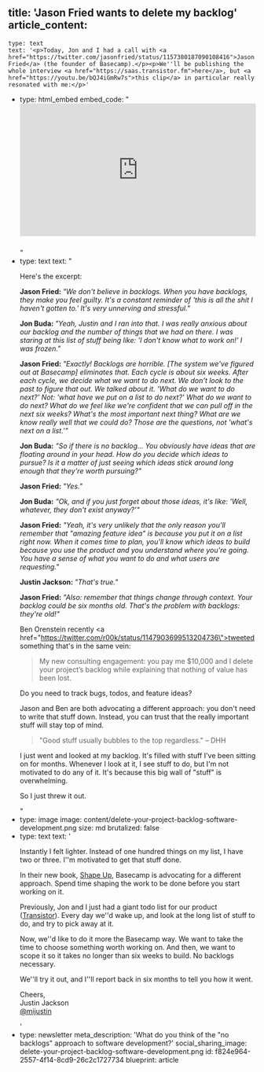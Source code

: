 title: 'Jason Fried wants to delete my backlog'
article_content:
  -
    type: text
    text: '<p>Today, Jon and I had a call with <a href="https://twitter.com/jasonfried/status/1157380187090108416">Jason Fried</a> (the founder of Basecamp).</p><p>We''ll be publishing the whole interview <a href="https://saas.transistor.fm">here</a>, but <a href="https://youtu.be/bQJ4iGmRw7s">this clip</a> in particular really resonated with me:</p>'
  -
    type: html_embed
    embed_code: "<style>.embed-container { position: relative; padding-bottom: 56.25%; margin-bottom:25px; height: 0; overflow: hidden; max-width: 100%; -webkit-filter: grayscale(100%); filter: grayscale(100%); } .embed-container iframe, .embed-container object, .embed-container embed { position: absolute; top: 0; left: 0; width: 100%; height: 100%; }</style><div class='embed-container'><iframe src='https://www.youtube.com/embed//bQJ4iGmRw7s?rel=0' frameborder='0' allowfullscreen></iframe></div>"
  -
    type: text
    text: "<p>Here's the excerpt:</p><p><strong>Jason Fried: </strong><em>\"We don't believe in backlogs. When you have backlogs, they make you feel guilty. It's a constant reminder of 'this is all the shit I haven't gotten to.' It's very unnerving and stressful.\"</em></p><p><strong>Jon Buda: </strong><em>\"Yeah, Justin and I ran into that. I was really anxious about our backlog and the number of things that we had on there. I was staring at this list of stuff being like: 'I don't know what to work on!' I was frozen.\"</em></p><p><strong>Jason Fried: </strong><em>\"Exactly! Backlogs are horrible. [The system we've figured out at Basecamp] eliminates that. Each cycle is about six weeks. After each cycle, we decide what we want to do next. We don't look to the past to figure that out. We talked about it. 'What do we want to do next?' Not: 'what have we put on a list to do next?' What do we want to do next? What do we feel like we're confident that we can pull off in the next six weeks? What's the most important next thing? What are we know really well that we could do? Those are the questions, not 'what's next on a list.'\"</em></p><p><strong>Jon Buda:</strong> <em>\"So if there is no backlog... You obviously have ideas that are floating around in your head. How do you decide which ideas to pursue? Is it a matter of just seeing which ideas stick around long enough that they're worth pursuing?\"</em></p><p><strong>Jason Fried: </strong><em>\"Yes.\"</em></p><p><strong>Jon Buda:</strong> <em>\"Ok, and if you just forget about those ideas, it's like: 'Well, whatever, they don't exist anyway?'\"</em></p><p><strong>Jason Fried:</strong> <em>\"Yeah, it's very unlikely that the only reason you'll remember that \"amazing feature idea\" is because you put it on a list right now. When it comes time to plan, you'll know which ideas to build because you use the product and you understand where you're going. You have a sense of what you want to do and what users are requesting.\"</em></p><p><strong>Justin Jackson: </strong><em>\"That's true.\"</em></p><p><strong>Jason Fried:</strong> <em>\"Also: remember that things change through context. Your backlog could be six months old. That's the problem with backlogs: they're old!\"</em></p><p>Ben Orenstein recently <a href=\"https://twitter.com/r00k/status/1147903699513204736\">tweeted</a> something that's in the same vein:</p><blockquote><p>My new consulting engagement: you pay me $10,000 and I delete your project’s backlog while explaining that nothing of value has been lost.</p></blockquote><p>Do you need to track bugs, todos, and feature ideas?</p><p>Jason and Ben are both advocating a different approach: you don't need to write that stuff down. Instead, you can trust that the really important stuff will stay top of mind.</p><blockquote><p>\"Good stuff usually bubbles to the top regardless.\" – DHH</p></blockquote><p>I just went and looked at my backlog. It's filled with stuff I've been sitting on for months. Whenever I look at it, I see stuff to do, but I'm not motivated to do any of it. It's because this big wall of \"stuff\" is overwhelming.</p><p>So I just threw it out.</p>"
  -
    type: image
    image: content/delete-your-project-backlog-software-development.png
    size: md
    brutalized: false
  -
    type: text
    text: '<p>Instantly I felt lighter. Instead of one hundred things on my list, I have two or three. I''m motivated to get that stuff done.</p><p>In their new book, <a href="https://basecamp.com/shapeup">Shape Up</a>, Basecamp is advocating for a different approach. Spend time shaping the work to be done before you start working on it.&nbsp;</p><p>Previously, Jon and I just had a giant todo list for our product (<a href="https://transistor.fm/?via=justin">Transistor</a>). Every day we''d wake up, and look at the long list of stuff to do, and try to pick away at it.</p><p>Now, we''d like to do it more the Basecamp way. We want to take the time to choose something worth working on. And then, we want to scope it so it takes no longer than six weeks to build. No backlogs necessary.</p><p>We''ll try it out, and I''ll report back in six months to tell you how it went.</p><p>Cheers,<br>Justin Jackson<br><a href="https://twitter.com/mijustin">@mijustin</a></p>'
  -
    type: newsletter
meta_description: 'What do you think of the "no backlogs" approach to software development?'
social_sharing_image: delete-your-project-backlog-software-development.png
id: f824e964-2557-4f14-8cd9-26c2c1727734
blueprint: article
